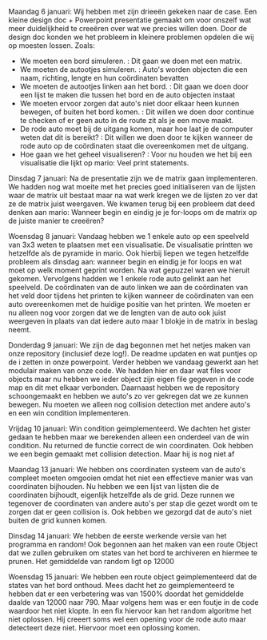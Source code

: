 Maandag 6 januari:
Wij hebben met zijn drieeën gekeken naar de case. Een kleine design doc + Powerpoint presentatie gemaakt om voor onszelf wat meer duidelijkheid te creeëren over wat we precies willen doen. Door de design doc konden we het probleem in kleinere problemen opdelen die wij op moesten lossen. Zoals: 
* We moeten een bord simuleren. : Dit gaan we doen met een matrix.
* We moeten de autootjes simuleren. : Auto's worden objecten die een naam, richting, lengte en hun coördinaten bevatten
* We moeten de autootjes linken aan het bord. : Dit gaan we doen door een lijst te maken die tussen het bord en de auto objecten instaat
* We moeten ervoor zorgen dat auto's niet door elkaar heen kunnen bewegen, of buiten het bord komen. : Dit willen we doen door continue te checken of er geen auto in de route zit als je een move maakt.
* De rode auto moet bij de uitgang komen, maar hoe laat je de computer weten dat dit is bereikt? : Dit willen we doen door te kijken wanneer de rode auto op de coördinaten staat die overeenkomen met de uitgang.
* Hoe gaan we het geheel visualiseren? : Voor nu houden we het bij een visualisatie die lijkt op mario: Veel print statements.

Dinsdag 7 januari:
Na de presentatie zijn we de matrix gaan implementeren. We hadden nog wat moeite met het precies goed initialiseren van de lijsten waar de matrix uit bestaat maar na wat werk kregen we de lijsten zo ver dat ze de matrix juist weergaven. We kwamen terug bij een probleem dat deed denken aan mario: Wanneer begin en eindig je je for-loops om de matrix op de juiste manier te creeëren? 

Woensdag 8 januari:
Vandaag hebben we 1 enkele auto op een speelveld van 3x3 weten te plaatsen met een visualisatie. De visualisatie printten we hetzelfde als de pyramide in mario. Ook hierbij liepen we tegen hetzelfde probleem als dinsdag aan: wanneer begin en eindig je for loops en wat moet op welk moment geprint worden. Na wat gepuzzel waren we hieruit gekomen.
Vervolgens hadden we 1 enkele rode auto gelinkt aan het speelveld. De coördinaten van de auto linken we aan de coördinaten van het veld door tijdens het printen te kijken wanneer de coördinaten van een auto overeenkomen met de huidige positie van het printen. We moeten er nu alleen nog voor zorgen dat we de lengten van de auto ook juist weergeven in plaats van dat iedere auto maar 1 blokje in de matrix in beslag neemt.

Donderdag 9 januari:
We zijn de dag begonnen met het netjes maken van onze repository (inclusief deze log!). De readme updaten en wat puntjes op de i zetten in onze powerpoint. Verder hebben we vandaag gewerkt aan het modulair maken van onze code. We hadden hier en daar wat files voor objects maar nu hebben we ieder object zijn eigen file gegeven in de code map en dit met elkaar verbonden. Daarnaast hebben we de repository schoongemaakt en hebben we auto's zo ver gekregen dat we ze kunnen bewegen. Nu moeten we alleen nog collision detection met andere auto's en een win condition implementeren.

Vrijdag 10 januari:
Win condition geimplementeerd. We dachten het gister gedaan te hebben maar we berekenden alleen een onderdeel van de win condition. Nu returned de functie correct de win coordinaten. Ook hebben we een begin gemaakt met collision detection. Maar hij is nog niet af

Maandag 13 januari: We hebben ons coordinaten systeem van de auto's compleet moeten omgooien omdat het niet een effectieve manier was van coordinaten bijhouden. Nu hebben we een lijst van lijsten die de coordinaten bijhoudt, eigenlijk hetzelfde als de grid. Deze runnen we tegenover de coordinaten van andere auto's per stap die gezet wordt om te zorgen dat er geen collision is. Ook hebben we gezorgd dat de auto's niet buiten de grid kunnen komen.

Dinsdag 14 januari: We hebben de eerste werkende versie van het programma en random! Ook begonnen aan het maken van een route Object dat we zullen gebruiken om states van het bord te archiveren en hiermee te prunen. Het gemiddelde van random ligt op 12000

Woensdag 15 januari:
We hebben een route object geimplementeerd dat de states van het bord onthoud. Mees dacht het zo geimplementeerd te hebben dat er een verbetering was van 1500% doordat het gemiddelde daalde van 12000 naar 790. Maar volgens hem was er een foutje in de code waardoor het niet klopte.
In een fix hiervoor kan het random algoritme het niet oplossen. Hij creeert soms wel een opening voor de rode auto maar detecteert deze niet. Hiervoor moet een oplossing komen.

